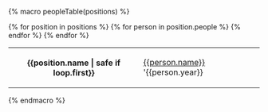 {% macro peopleTable(positions) %}

<table class="table">
{% for position in positions %}
{% for person in position.people %}
<tr>
  <th class="people-table-head">
    
  {{position.name | safe if loop.first}}
    
  </th>
  <td><a href="mailto:{{person.email}}">{{person.name}}</a> '{{person.year}}</td>
</tr>
{% endfor %}
{% endfor %}
</table>
{% endmacro %}
